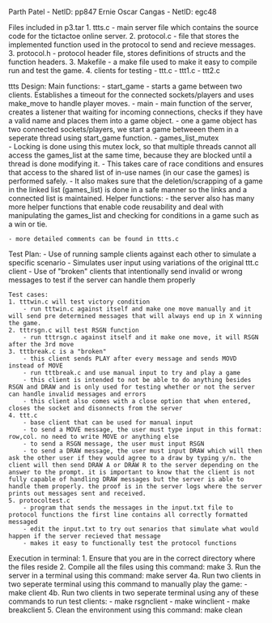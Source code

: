 Parth Patel - NetID: pp847
Ernie Oscar Cangas - NetID: egc48

Files included in p3.tar
	1. ttts.c
		- main server file which contains the source code for the tictactoe online server.
	2. protocol.c
        - file that stores the implemented function used in the protocol to send and recieve messages.
    3. protocol.h
		- protocol header file, stores definitions of structs and the function headers.
	3. Makefile
		- a make file used to make it easy to compile run and test the game.
	4. clients for testing
		- ttt.c
		- ttt1.c
		- ttt2.c

ttts Design:
    Main functions:
        - start_game
            - starts a game between two clients. Establishes a timeout for the connected sockets/players and uses make_move to handle player moves.
        - main
            - main function of the server, creates a listener that waiting for incoming connections, checks if they have a valid name and places them into a game object.
            - one a game object has two connected sockets/players, we start a game betweeen them in a seperate thread using start_game function.
        - games_list_mutex   
            - Locking is done using this mutex lock, so that multiple threads cannot all access the games_list at the same time, because they are blocked until a thread is done modifying it. 
            - This takes care of race conditions and ensures that access to the shared list of in-use names (in our case the games) is performed safely.
            - It also makes sure that the deletion/scrapping of a game in the linked list (games_list) is done in a safe manner so the links and a connected list is maintained.
    Helper functions:
        - the server also has many more helper functions that enable code reusability and deal with manipulating the games_list and checking for conditions in a game such as a win or tie.
	
    - more detailed comments can be found in ttts.c

Test Plan:
    - Use of running sample clients against each other to simulate a specific scenario
    - Simulates user input using variations of the original ttt.c client
    - Use of "broken" clients that intentionally send invalid or wrong messages to test if the server can handle them properly

    Test cases:
    1. tttwin.c will test victory condition
        - run tttwin.c against itself and make one move manually and it will send pre determined messages that will always end up in X winning the game.
    2. tttrsgn.c will test RSGN function
        - run tttrsgn.c against itself and it make one move, it will RSGN after the 3rd move
    3. tttbreak.c is a "broken"
        - this client sends PLAY after every message and sends MOVD instead of MOVE
        - run tttbreak.c and use manual input to try and play a game
        - this client is intended to not be able to do anything besides RSGN and DRAW and is only used for testing whether or not the server can handle invalid messages and errors
        - this client also comes with a close option that when entered, closes the socket and disonnects from the server
    4. ttt.c
        - base client that can be used for manual input
        - to send a MOVE message, the user must type input in this format: row,col. no need to write MOVE or anything else
        - to send a RSGN message, the user must input RSGN
        - to send a DRAW message, the user must input DRAW which will then ask the other user if they would agree to a draw by typing y/n. the client will then send DRAW A or DRAW R to the server depending on the answer to the prompt. it is important to know that the client is not fully capable of handling DRAW messages but the server is able to handle them properly. the proof is in the server logs where the server prints out messages sent and received.
    5. protocoltest.c
        - program that sends the messages in the input.txt file to protocol functions the first line contains all correctly formatted messaged
        - edit the input.txt to try out senarios that simulate what would happen if the server recieved that message
        - makes it easy to functionally test the protocol functions


Execution in terminal:
	1. Ensure that you are in the correct directory where the files reside
	2. Compile all the files using this command: make
	3. Run the server in a terminal using this command: make server
    4a. Run two clients in two seperate terminal using this command to manually play the game: 
        - make client
    4b. Run two clients in two seperate terminal using any of these commands to run test clients: 
        - make rsgnclient
        - make winclient
        - make breakclient
	5. Clean the environment using this command: make clean